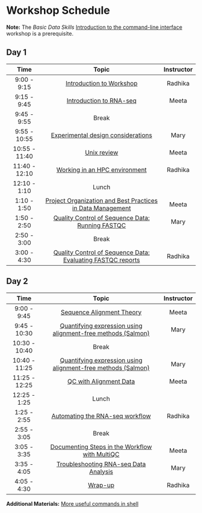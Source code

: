 
# Workshop Schedule

**Note:** The *Basic Data Skills* [Introduction to the command-line interface](https://hbctraining.github.io/Intro-to-Shell/schedule/) workshop is a prerequisite.

## Day 1

| Time            |   Topic  | Instructor |
|:------------------------:|:----------:|:--------:|
|9:00 - 9:15 | [Introduction to Workshop](../lectures/Intro_to_workshop.pdf) | Radhika |
|9:15 - 9:45 | [Introduction to RNA-seq](../lessons/Intro-to-RNAseq.md) | Meeta |
|9:45 - 9:55 | Break | |
|9:55 - 10:55 | [Experimental design considerations](https://hbctraining.github.io/Intro-to-rnaseq-hpc-salmon/lessons/experimental_planning_considerations.html) | Mary |
|10:55 - 11:40 | [Unix review]() | Meeta |
|11:40 - 12:10 | [Working in an HPC environment]() | Radhika |
|12:10 - 1:10 | Lunch | |
|1:10 - 1:50 | [Project Organization and Best Practices in Data Management](https://hbctraining.github.io/Intro-to-rnaseq-hpc-salmon/lessons/01_data_organization.html) | Meeta |
|1:50 - 2:50 | [Quality Control of Sequence Data: Running FASTQC](https://hbctraining.github.io/Intro-to-rnaseq-hpc-salmon/lessons/qc_running_fastqc.html) | Mary | 
|2:50 - 3:00 | Break | 
|3:00 - 4:30 | [Quality Control of Sequence Data: Evaluating FASTQC reports](../lessons/qc_fastqc_assessment.md) | Radhika | 

## Day 2

| Time            |   Topic  | Instructor |
|:------------------------:|:----------:|:--------:|
|9:00 - 9:45 | [Sequence Alignment Theory](https://github.com/hbctraining/Intro-to-rnaseq-hpc-salmon/raw/master/lectures/alignment_quantification.pdf) | Meeta |
|9:45 - 10:30 | [Quantifying expression using alignment-free methods (Salmon)](../lessons/04_quasi_alignment_salmon.md) | Mary |
|10:30 - 10:40 | Break | |
|10:40 - 11:25 | [Quantifying expression using alignment-free methods (Salmon)](../lessons/04_quasi_alignment_salmon.md) | Mary |
|11:25 - 12:25 | [QC with Alignment Data](../lessons/03_QC_STAR_and_Qualimap_run.md)  | Meeta |
|12:25 - 1:25 | Lunch | |
|1:25 - 2:55 | [Automating the RNA-seq workflow](../lessons/06_automating_workflow.md) | Radhika |
|2:55 - 3:05 | Break | |
|3:05 - 3:35| [Documenting Steps in the Workflow with MultiQC](../lessons/05_multiQC.md) | Meeta |
|3:35 - 4:05| [Troubleshooting RNA-seq Data Analysis](../lectures/RNA-seq_troubleshooting.pdf) | Mary |
|4:05 - 4:30 | [Wrap-up](../lectures/workshop_wrapup.pdf)| Radhika |

**Additional Materials:** [More useful commands in shell](https://hbctraining.github.io/In-depth-NGS-Data-Analysis-Course/sessionVI/lessons/more_bash.html)
